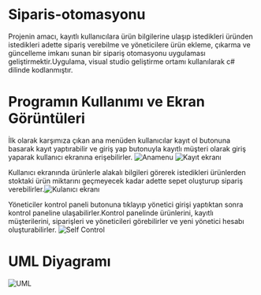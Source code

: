 # Siparis-otomasyonu
Projenin amacı, kayıtlı kullanıcılara ürün bilgilerine ulaşıp istedikleri üründen istedikleri adette sipariş verebilme ve yöneticilere ürün ekleme, çıkarma ve güncelleme imkanı sunan bir sipariş otomasyonu uygulaması geliştirmektir.Uygulama, visual studio geliştirme ortamı kullanılarak c# dilinde kodlanmıştır.

# Programın Kullanımı ve Ekran Görüntüleri
İlk olarak karşımıza çıkan ana menüden kullanıcılar kayıt ol butonuna basarak kayıt yaptırabilir ve giriş yap butonuyla kayıtlı müşteri olarak giriş yaparak kullanıcı ekranına erişebilirler.
![Anamenu](https://user-images.githubusercontent.com/80519936/186183420-d1d5c52b-a5ac-4b98-85ae-b5d5a4fcaeae.png)
![Kayıt ekranı](https://user-images.githubusercontent.com/80519936/186183555-2aeb5b00-b6fc-4b0c-836d-11a7fc99e294.png)

Kullanıcı ekranında ürünlerle alakalı bilgileri görerek istedikleri ürünlerden stoktaki ürün miktarını geçmeyecek kadar adette sepet oluşturup sipariş verebilirler.![Kulanıcı ekranı](https://user-images.githubusercontent.com/80519936/186183736-d416d533-1b65-40ca-984a-5d677fc2a09e.png)

Yöneticiler kontrol paneli butonuna tıklayıp yönetici girişi yaptıktan sonra kontrol paneline ulaşabilirler.Kontrol panelinde ürünlerini, kayıtlı müşterilerini, siparişleri ve yöneticileri görebilirler ve yeni yönetici hesabı oluşturabilirler.
![Self Control](https://user-images.githubusercontent.com/80519936/186183933-92ea013e-e2d8-4fce-96fb-a83ff154e693.png)
# UML Diyagramı
![UML](https://user-images.githubusercontent.com/80519936/186184256-799dd90d-c9a9-42bd-957e-5f4b705e72ba.png)
